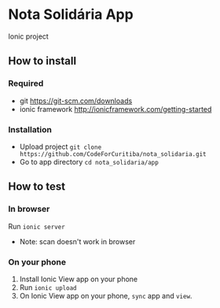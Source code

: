 # Nota Solidária App
Ionic project

## How to install

### Required

- git https://git-scm.com/downloads
- ionic framework http://ionicframework.com/getting-started

### Installation

- Upload project `git clone https://github.com/CodeForCuritiba/nota_solidaria.git`
- Go to app directory `cd nota_solidaria/app`


## How to test

### In browser

Run `ionic server`

* Note: scan doesn't work in browser

### On your phone

1. Install Ionic View app on your phone
2. Run `ionic upload`
3. On Ionic View app on your phone, `sync` app and `view`.
